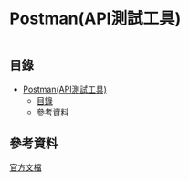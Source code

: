 # Postman(API測試工具)

```
```

## 目錄

- [Postman(API測試工具)](#postmanapi測試工具)
	- [目錄](#目錄)
	- [參考資料](#參考資料)

## 參考資料

[官方文檔](https://learning.postman.com/docs/getting-started/introduction/)